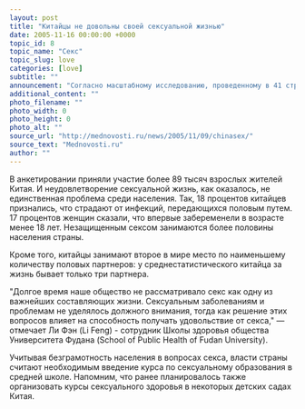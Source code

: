 ```yaml
---
layout: post
title: "Китайцы не довольны своей сексуальной жизнью"
date: 2005-11-16 00:00:00 +0000
topic_id: 8
topic_name: "Секс"
topic_slug: love
categories: [love]
subtitle: ""
announcement: "Согласно масштабному исследованию, проведенному в 41 стране мира, жители Китая меньше других наций получают удовольствие от секса, сообщает Xinhua. Только 22 процента китайцев удовлетворены своей сексуальной жизнью, тогда как в мире количество таких людей в среднем составляет 44 процента."
additional_content: ""
photo_filename: ""
photo_width: 0
photo_height: 0
photo_alt: ""
source_url: "http://mednovosti.ru/news/2005/11/09/chinasex/"
source_text: "Mednovosti.ru"
author: ""
---
```

В анкетировании приняли участие более 89 тысяч взрослых жителей Китая. И неудовлетворение сексуальной жизнь, как оказалось, не единственная проблема среди населения. Так, 18 процентов китайцев признались, что страдают от инфекций, передающихся половым путем. 17 процентов женщин сказали, что впервые забеременели в возрасте менее 18 лет. Незащищенным сексом занимаются более половины населения страны.

Кроме того, китайцы занимают второе в мире место по наименьшему количеству половых партнеров: у среднестатистического китайца за жизнь бывает только три партнера.

"Долгое время наше общество не рассматривало секс как одну из важнейших составляющих жизни. Сексуальным заболеваниям и проблемам не уделялось должного внимания, тогда как решение этих вопросов влияет на способность получать удовольствие от секса," &mdash; отмечает Ли Фэн (Li Feng) - сотрудник Школы здоровья общества Университета Фудана (School of Public Health of Fudan University).

Учитывая безграмотность населения в вопросах секса, власти страны считают необходимым введение курса по сексуальному образования в средней школе. Напомним, что ранее планировалось также организовать курсы сексуального здоровья в некоторых детских садах Китая.
